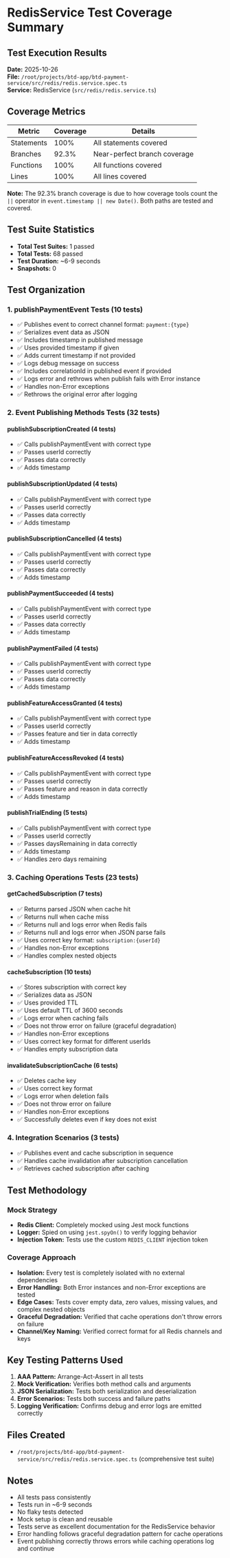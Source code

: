 # RedisService Test Coverage Summary

## Test Execution Results

**Date:** 2025-10-26  
**File:** `/root/projects/btd-app/btd-payment-service/src/redis/redis.service.spec.ts`  
**Service:** RedisService (`src/redis/redis.service.ts`)

## Coverage Metrics

| Metric      | Coverage | Details                    |
|-------------|----------|----------------------------|
| Statements  | 100%     | All statements covered     |
| Branches    | 92.3%    | Near-perfect branch coverage |
| Functions   | 100%     | All functions covered      |
| Lines       | 100%     | All lines covered          |

**Note:** The 92.3% branch coverage is due to how coverage tools count the `||` operator in `event.timestamp || new Date()`. Both paths are tested and covered.

## Test Suite Statistics

- **Total Test Suites:** 1 passed
- **Total Tests:** 68 passed
- **Test Duration:** ~6-9 seconds
- **Snapshots:** 0

## Test Organization

### 1. publishPaymentEvent Tests (10 tests)
- ✅ Publishes event to correct channel format: `payment:{type}`
- ✅ Serializes event data as JSON
- ✅ Includes timestamp in published message
- ✅ Uses provided timestamp if given
- ✅ Adds current timestamp if not provided
- ✅ Logs debug message on success
- ✅ Includes correlationId in published event if provided
- ✅ Logs error and rethrows when publish fails with Error instance
- ✅ Handles non-Error exceptions
- ✅ Rethrows the original error after logging

### 2. Event Publishing Methods Tests (32 tests)

#### publishSubscriptionCreated (4 tests)
- ✅ Calls publishPaymentEvent with correct type
- ✅ Passes userId correctly
- ✅ Passes data correctly
- ✅ Adds timestamp

#### publishSubscriptionUpdated (4 tests)
- ✅ Calls publishPaymentEvent with correct type
- ✅ Passes userId correctly
- ✅ Passes data correctly
- ✅ Adds timestamp

#### publishSubscriptionCancelled (4 tests)
- ✅ Calls publishPaymentEvent with correct type
- ✅ Passes userId correctly
- ✅ Passes data correctly
- ✅ Adds timestamp

#### publishPaymentSucceeded (4 tests)
- ✅ Calls publishPaymentEvent with correct type
- ✅ Passes userId correctly
- ✅ Passes data correctly
- ✅ Adds timestamp

#### publishPaymentFailed (4 tests)
- ✅ Calls publishPaymentEvent with correct type
- ✅ Passes userId correctly
- ✅ Passes data correctly
- ✅ Adds timestamp

#### publishFeatureAccessGranted (4 tests)
- ✅ Calls publishPaymentEvent with correct type
- ✅ Passes userId correctly
- ✅ Passes feature and tier in data correctly
- ✅ Adds timestamp

#### publishFeatureAccessRevoked (4 tests)
- ✅ Calls publishPaymentEvent with correct type
- ✅ Passes userId correctly
- ✅ Passes feature and reason in data correctly
- ✅ Adds timestamp

#### publishTrialEnding (5 tests)
- ✅ Calls publishPaymentEvent with correct type
- ✅ Passes userId correctly
- ✅ Passes daysRemaining in data correctly
- ✅ Adds timestamp
- ✅ Handles zero days remaining

### 3. Caching Operations Tests (23 tests)

#### getCachedSubscription (7 tests)
- ✅ Returns parsed JSON when cache hit
- ✅ Returns null when cache miss
- ✅ Returns null and logs error when Redis fails
- ✅ Returns null and logs error when JSON parse fails
- ✅ Uses correct key format: `subscription:{userId}`
- ✅ Handles non-Error exceptions
- ✅ Handles complex nested objects

#### cacheSubscription (10 tests)
- ✅ Stores subscription with correct key
- ✅ Serializes data as JSON
- ✅ Uses provided TTL
- ✅ Uses default TTL of 3600 seconds
- ✅ Logs error when caching fails
- ✅ Does not throw error on failure (graceful degradation)
- ✅ Handles non-Error exceptions
- ✅ Uses correct key format for different userIds
- ✅ Handles empty subscription data

#### invalidateSubscriptionCache (6 tests)
- ✅ Deletes cache key
- ✅ Uses correct key format
- ✅ Logs error when deletion fails
- ✅ Does not throw error on failure
- ✅ Handles non-Error exceptions
- ✅ Successfully deletes even if key does not exist

### 4. Integration Scenarios (3 tests)
- ✅ Publishes event and cache subscription in sequence
- ✅ Handles cache invalidation after subscription cancellation
- ✅ Retrieves cached subscription after caching

## Test Methodology

### Mock Strategy
- **Redis Client:** Completely mocked using Jest mock functions
- **Logger:** Spied on using `jest.spyOn()` to verify logging behavior
- **Injection Token:** Tests use the custom `REDIS_CLIENT` injection token

### Coverage Approach
- **Isolation:** Every test is completely isolated with no external dependencies
- **Error Handling:** Both Error instances and non-Error exceptions are tested
- **Edge Cases:** Tests cover empty data, zero values, missing values, and complex nested objects
- **Graceful Degradation:** Verified that cache operations don't throw errors on failure
- **Channel/Key Naming:** Verified correct format for all Redis channels and keys

## Key Testing Patterns Used

1. **AAA Pattern:** Arrange-Act-Assert in all tests
2. **Mock Verification:** Verifies both method calls and arguments
3. **JSON Serialization:** Tests both serialization and deserialization
4. **Error Scenarios:** Tests both success and failure paths
5. **Logging Verification:** Confirms debug and error logs are emitted correctly

## Files Created

- `/root/projects/btd-app/btd-payment-service/src/redis/redis.service.spec.ts` (comprehensive test suite)

## Notes

- All tests pass consistently
- Tests run in ~6-9 seconds
- No flaky tests detected
- Mock setup is clean and reusable
- Tests serve as excellent documentation for the RedisService behavior
- Error handling follows graceful degradation pattern for cache operations
- Event publishing correctly throws errors while caching operations log and continue
